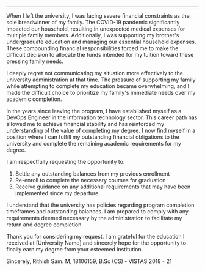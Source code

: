 
---

When I left the university, I was facing severe financial constraints as the sole breadwinner of my family. The COVID-19 pandemic significantly impacted our household, resulting in unexpected medical expenses for multiple family members. Additionally, I was supporting my brother's undergraduate education and managing our essential household expenses. These compounding financial responsibilities forced me to make the difficult decision to allocate the funds intended for my tuition toward these pressing family needs.

I deeply regret not communicating my situation more effectively to the university administration at that time. The pressure of supporting my family while attempting to complete my education became overwhelming, and I made the difficult choice to prioritize my family's immediate needs over my academic completion.

In the years since leaving the program, I have established myself as a DevOps Engineer in the information technology sector. This career path has allowed me to achieve financial stability and has reinforced my understanding of the value of completing my degree. I now find myself in a position where I can fulfill my outstanding financial obligations to the university and complete the remaining academic requirements for my degree.

I am respectfully requesting the opportunity to:

1. Settle any outstanding balances from my previous enrollment
2. Re-enroll to complete the necessary courses for graduation
3. Receive guidance on any additional requirements that may have been implemented since my departure

I understand that the university has policies regarding program completion timeframes and outstanding balances. I am prepared to comply with any requirements deemed necessary by the administration to facilitate my return and degree completion.

Thank you for considering my request. I am grateful for the education I received at [University Name] and sincerely hope for the opportunity to finally earn my degree from your esteemed institution.

Sincerely,
Rithish Sam. M, 18106159,
B.Sc (CS) - VISTAS 2018 - 21